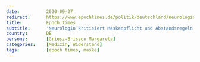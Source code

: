 ```yaml
---
date:          2020-09-27
redirect:      https://www.epochtimes.de/politik/deutschland/neurologin-margareta-griesz-brisson-kritisiert-maskenpflicht-kindern-und-jugendlichen-den-sauerstoff-zu-rauben-ist-kriminell-a3344105.html
title:         Epoch Times
subtitle:      'Neurologin kritisiert Maskenpflicht und Abstandsregeln: „Menschenverachtend und kriminell"'
country:       DE
persons:       [Griesz-Brisson Margareta]
categories:    [Medizin, Widerstand]
tags:          [epoch times, maske]
---
```

